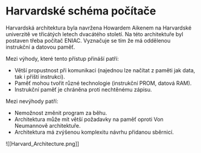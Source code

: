 # Harvardské schéma počítače
Harvardská architektura byla navržena Howardem Aikenem na Harvardské univerzitě ve třicátých letech dvacátého století. Na této architektuře byl postaven třeba počítač ENIAC. Vyznačuje se tím že má oddělenou instrukční a datovou paměť. 

Mezi výhody, které tento přístup přináší patří:
- Větší propustnost při komunikaci (najednou lze načítat z paměti jak data, tak i příští instrukci).
- Paměť mohou tvořit různé technologie (instrukční PROM, datová RAM).
- Instrukční paměť je chráněna proti nechtěnému zápisu. 

Mezi nevýhody patří:
- Nemožnost změnit program za běhu.
- Architektura může mít větší požadavky na paměť oproti Von Neumannově architektuře.
- Architektura má zvýšenou komplexitu návrhu přidanou sběrnicí. 


![[Harvard_Architecture.png]]